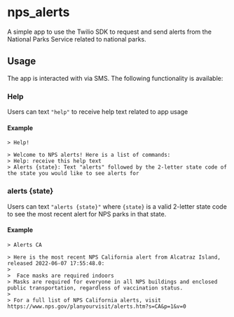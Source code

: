 # nps_alerts

A simple app to use the Twilio SDK to request and send alerts from the National Parks Service related to national parks.

## Usage

The app is interacted with via SMS. The following functionality is available:

### Help

Users can text `"help"` to receive help text related to app usage

#### Example
```
> Help!

> Welcome to NPS alerts! Here is a list of commands:
> Help: receive this help text
> Alerts {state}: Text "alerts" followed by the 2-letter state code of the state you would like to see alerts for
```
### alerts {state}

Users can text `"alerts {state}"` where `{state}` is a valid 2-letter state code to see the most recent alert for NPS parks in that state.

#### Example

```
> Alerts CA

> Here is the most recent NPS California alert from Alcatraz Island, released 2022-06-07 17:55:48.0:
> 
>  Face masks are required indoors
> Masks are required for everyone in all NPS buildings and enclosed public transportation, regardless of vaccination status.
>
> For a full list of NPS California alerts, visit https://www.nps.gov/planyourvisit/alerts.htm?s=CA&p=1&v=0
```

